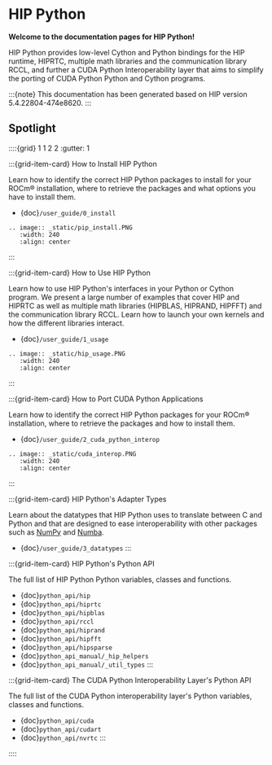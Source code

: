 <!-- MIT License
  -- 
  -- Copyright (c) 2023 Advanced Micro Devices, Inc.
  -- 
  -- Permission is hereby granted, free of charge, to any person obtaining a copy
  -- of this software and associated documentation files (the "Software"), to deal
  -- in the Software without restriction, including without limitation the rights
  -- to use, copy, modify, merge, publish, distribute, sublicense, and/or sell
  -- copies of the Software, and to permit persons to whom the Software is
  -- furnished to do so, subject to the following conditions:
  -- 
  -- The above copyright notice and this permission notice shall be included in all
  -- copies or substantial portions of the Software.
  -- 
  -- THE SOFTWARE IS PROVIDED "AS IS", WITHOUT WARRANTY OF ANY KIND, EXPRESS OR
  -- IMPLIED, INCLUDING BUT NOT LIMITED TO THE WARRANTIES OF MERCHANTABILITY,
  -- FITNESS FOR A PARTICULAR PURPOSE AND NONINFRINGEMENT. IN NO EVENT SHALL THE
  -- AUTHORS OR COPYRIGHT HOLDERS BE LIABLE FOR ANY CLAIM, DAMAGES OR OTHER
  -- LIABILITY, WHETHER IN AN ACTION OF CONTRACT, TORT OR OTHERWISE, ARISING FROM,
  -- OUT OF OR IN CONNECTION WITH THE SOFTWARE OR THE USE OR OTHER DEALINGS IN THE
  -- SOFTWARE.
  -->
# HIP Python

**Welcome to the documentation pages for HIP Python!**

HIP Python provides low-level Cython and Python bindings for the HIP runtime, HIPRTC,
multiple math libraries and the communication library RCCL,
and further a CUDA Python Interoperability layer that aims to simplify
the porting of CUDA Python Python and Cython programs.

:::{note}
This documentation has been generated based on HIP version 5.4.22804-474e8620.
:::

## Spotlight

::::{grid} 1 1 2 2
:gutter: 1

:::{grid-item-card} How to Install HIP Python

Learn how to identify the correct HIP Python packages 
to install for your ROCm&reg; installation, 
where to retrieve the packages and what options
you have to install them.

- {doc}`/user_guide/0_install`

```{eval-rst}
.. image:: _static/pip_install.PNG
   :width: 240
   :align: center
```

:::

:::{grid-item-card} How to Use HIP Python

Learn how to use HIP Python's interfaces in your Python or Cython program.
We present a large number of examples that cover 
HIP and HIPRTC as well as multiple math libraries (HIPBLAS, HIPRAND, HIPFFT) 
and the communication library RCCL.
Learn how to launch your own kernels and how the different
libraries interact.

- {doc}`/user_guide/1_usage`

```{eval-rst}
.. image:: _static/hip_usage.PNG
   :width: 240
   :align: center
```

:::

:::{grid-item-card} How to Port CUDA Python Applications

Learn how to identify the correct HIP Python packages for your ROCm&reg; installation, 
where to retrieve the packages and how to install them.

- {doc}`/user_guide/2_cuda_python_interop`

```{eval-rst}
.. image:: _static/cuda_interop.PNG
   :width: 240
   :align: center
```

:::

:::{grid-item-card} HIP Python's Adapter Types

Learn about the datatypes that HIP Python uses to translate between C and Python 
and that are designed to ease interoperability with other
packages such as [NumPy](https://numpy.org) and [Numba](https://numba.pydata.org/).

- {doc}`/user_guide/3_datatypes`
:::

:::{grid-item-card} HIP Python's Python API

The full list of HIP Python Python variables, classes
and functions.

- {doc}`python_api/hip`
- {doc}`python_api/hiprtc`
- {doc}`python_api/hipblas`
- {doc}`python_api/rccl`
- {doc}`python_api/hiprand`
- {doc}`python_api/hipfft`
- {doc}`python_api/hipsparse`
- {doc}`python_api_manual/_hip_helpers`
- {doc}`python_api_manual/_util_types`
:::

:::{grid-item-card} The CUDA Python Interoperability Layer's Python API

The full list of the CUDA Python interoperability layer's Python variables, classes
and functions.

- {doc}`python_api/cuda`
- {doc}`python_api/cudart`
- {doc}`python_api/nvrtc`
:::

::::